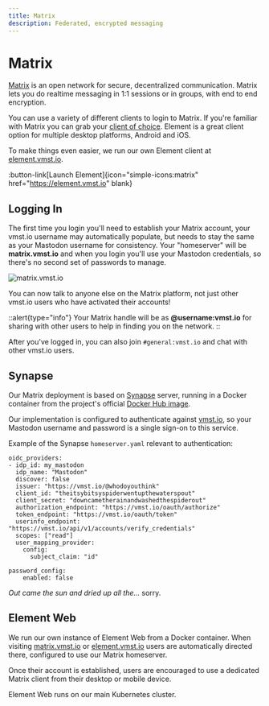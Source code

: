 ```yaml
---
title: Matrix
description: Federated, encrypted messaging
---
```


# Matrix

[Matrix](https://matrix.org) is an open network for secure, decentralized communication.
Matrix lets you do realtime messaging in 1:1 sessions or in groups, with end to end encryption.

You can use a variety of different clients to login to Matrix. If you're familiar with Matrix you can grab your [client of choice](https://www.matrix.org/clients/). Element is a great client option for multiple desktop platforms, Android and iOS.

To make things even easier, we run our own Element client at [element.vmst.io](https://element.vmst.io).

:button-link[Launch Element]{icon="simple-icons:matrix" href="https://element.vmst.io" blank}

## Logging In

The first time you login you'll need to establish your Matrix account, your vmst.io username may automatically populate, but needs to stay the same as your Mastodon username for consistency. Your "homeserver" will be **matrix.vmst.io** and when you login you'll use your Mastodon credentials, so there's no second set of passwords to manage.

![matrix.vmst.io](https://cdn.vmst.io/docs/matrix-login.png)

You can now talk to anyone else on the Matrix platform, not just other vmst.io users who have activated their accounts!

::alert{type="info"}
Your Matrix handle will be as **@username:vmst.io** for sharing with other users to help in finding you on the network.
::

After you've logged in, you can also join `#general:vmst.io` and chat with other vmst.io users.

## Synapse

Our Matrix deployment is based on [Synapse](https://matrix.org/docs/projects/server/synapse) server, running in a Docker container from the project's official [Docker Hub image](https://hub.docker.com/r/matrixdotorg/synapse).

Our implementation is configured to authenticate against [vmst.io](https://vmst.io), so your Mastodon username and password is a single sign-on to this service.

Example of the Synapse `homeserver.yaml` relevant to authentication:

```text
oidc_providers:
- idp_id: my_mastodon
  idp_name: "Mastodon"
  discover: false
  issuer: "https://vmst.io/@whodoyouthink"
  client_id: "theitsybitsyspiderwentupthewaterspout"  
  client_secret: "downcametherainandwashedthespiderout"
  authorization_endpoint: "https://vmst.io/oauth/authorize"
  token_endpoint: "https://vmst.io/oauth/token"
  userinfo_endpoint: "https://vmst.io/api/v1/accounts/verify_credentials"
  scopes: ["read"]
  user_mapping_provider:
    config:
      subject_claim: "id"

password_config:
    enabled: false
```

_Out came the sun and dried up all the..._ sorry.

## Element Web

We run our own instance of Element Web from a Docker container.
When visiting [matrix.vmst.io](https://element.vmst.io) or [element.vmst.io](https://element.vmst.io) users are automatically directed there, configured to use our Matrix homeserver.

Once their account is established, users are encouraged to use a dedicated Matrix client from their desktop or mobile device.

Element Web runs on our main Kubernetes cluster.
